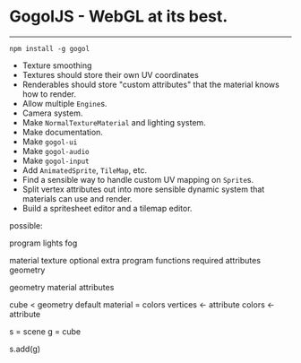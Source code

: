 # GogolJS - WebGL at its best.
------------------------------

```
npm install -g gogol
```

* Texture smoothing
* Textures should store their own UV coordinates
* Renderables should store "custom attributes" that the material knows how to render.
* Allow multiple `Engine`s.
* Camera system.
* Make `NormalTextureMaterial` and lighting system.
* Make documentation.
* Make `gogol-ui`
* Make `gogol-audio`
* Make `gogol-input`
* Add `AnimatedSprite`, `TileMap`, etc.
* Find a sensible way to handle custom UV mapping on `Sprite`s.
* Split vertex attributes out into more sensible dynamic system that materials can use and render.
* Build a spritesheet editor and a tilemap editor.

possible:

program
  lights
  fog

material
  texture optional
  extra program functions
  required attributes
  geometry

geometry
  material
  attributes

cube < geometry
 default material = colors
 vertices <- attribute
 colors <- attribute

s = scene
g = cube

s.add(g)
